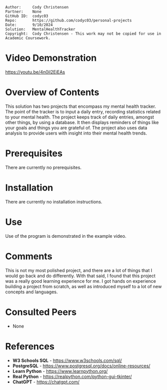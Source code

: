 ```
Author:     Cody Christensen
Partner:    None
GitHub ID:  codyc03
Repo:       https://github.com/codyc03/personal-projects
Date:       9/10/2024
Solution:   MentalHealthTracker
Copyright:  Cody Christensen - This work may not be copied for use in Academic Coursework.
```
# Video Demonstration
https://youtu.be/4n0il2EiEAs

# Overview of Contents
This solution has two projects that encompass my mental health tracker. The point of the tracker
is to input a daily entry, recording statistics related to your mental health. The project keeps
track of daily entries, amongst other things, by using a database. It then displays reminders of things
like your goals and things you are grateful of. The project also uses data analysis to provide
users with insight into their mental health trends.

# Prerequisites
There are currently no prerequisites.

# Installation
There are currently no installation instructions.

# Use
Use of the program is demonstrated in the example video.

# Comments
This is not my most polished project, and there are a lot of things that I would go back and do 
differently. With that said, I found that this project was a really good learning experience for 
me. I got hands on experience building a project from scratch, as well as introduced myself to a 
lot of new concepts and languages.

# Consulted Peers
* None

# References
* **W3 Schools SQL** - https://www.w3schools.com/sql/
* **PostgreSQL** - https://www.postgresql.org/docs/online-resources/
* **Learn Python** - https://www.learnpython.org/
* **Real Python** - https://realpython.com/python-gui-tkinter/
* **ChatGPT** - https://chatgpt.com/
